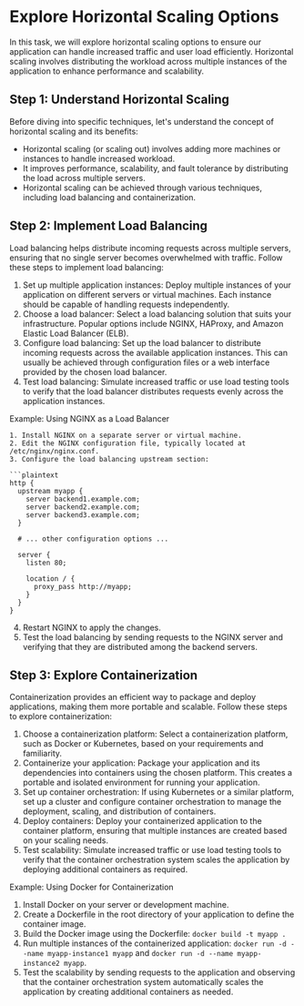 

# Explore Horizontal Scaling Options

In this task, we will explore horizontal scaling options to ensure our application can handle increased traffic and user load efficiently. Horizontal scaling involves distributing the workload across multiple instances of the application to enhance performance and scalability.

## Step 1: Understand Horizontal Scaling

Before diving into specific techniques, let's understand the concept of horizontal scaling and its benefits:

- Horizontal scaling (or scaling out) involves adding more machines or instances to handle increased workload.
- It improves performance, scalability, and fault tolerance by distributing the load across multiple servers.
- Horizontal scaling can be achieved through various techniques, including load balancing and containerization.

## Step 2: Implement Load Balancing

Load balancing helps distribute incoming requests across multiple servers, ensuring that no single server becomes overwhelmed with traffic. Follow these steps to implement load balancing:

1. Set up multiple application instances: Deploy multiple instances of your application on different servers or virtual machines. Each instance should be capable of handling requests independently.
2. Choose a load balancer: Select a load balancing solution that suits your infrastructure. Popular options include NGINX, HAProxy, and Amazon Elastic Load Balancer (ELB).
3. Configure load balancing: Set up the load balancer to distribute incoming requests across the available application instances. This can usually be achieved through configuration files or a web interface provided by the chosen load balancer.
4. Test load balancing: Simulate increased traffic or use load testing tools to verify that the load balancer distributes requests evenly across the application instances.

Example: Using NGINX as a Load Balancer

```plaintext
1. Install NGINX on a separate server or virtual machine.
2. Edit the NGINX configuration file, typically located at /etc/nginx/nginx.conf.
3. Configure the load balancing upstream section:

```plaintext
http {
  upstream myapp {
    server backend1.example.com;
    server backend2.example.com;
    server backend3.example.com;
  }

  # ... other configuration options ...

  server {
    listen 80;

    location / {
      proxy_pass http://myapp;
    }
  }
}
```

4. Restart NGINX to apply the changes.
5. Test the load balancing by sending requests to the NGINX server and verifying that they are distributed among the backend servers.

## Step 3: Explore Containerization

Containerization provides an efficient way to package and deploy applications, making them more portable and scalable. Follow these steps to explore containerization:

1. Choose a containerization platform: Select a containerization platform, such as Docker or Kubernetes, based on your requirements and familiarity.
2. Containerize your application: Package your application and its dependencies into containers using the chosen platform. This creates a portable and isolated environment for running your application.
3. Set up container orchestration: If using Kubernetes or a similar platform, set up a cluster and configure container orchestration to manage the deployment, scaling, and distribution of containers.
4. Deploy containers: Deploy your containerized application to the container platform, ensuring that multiple instances are created based on your scaling needs.
5. Test scalability: Simulate increased traffic or use load testing tools to verify that the container orchestration system scales the application by deploying additional containers as required.

Example: Using Docker for Containerization

1. Install Docker on your server or development machine.
2. Create a Dockerfile in the root directory of your application to define the container image.
3. Build the Docker image using the Dockerfile: `docker build -t myapp .`
4. Run multiple instances of the containerized application: `docker run -d --name myapp-instance1 myapp` and `docker run -d --name myapp-instance2 myapp`.
5. Test the scalability by sending requests to the application and observing that the container orchestration system automatically scales the application by creating additional containers as needed.


